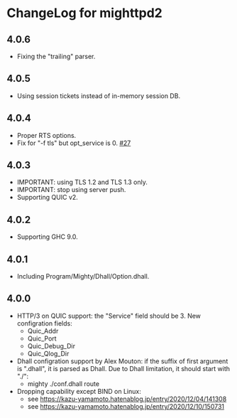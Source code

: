 # ChangeLog for mighttpd2

## 4.0.6

* Fixing the "trailing" parser.

## 4.0.5

* Using session tickets instead of in-memory session DB.

## 4.0.4

* Proper RTS options.
* Fix for "-f tls" but opt_service is 0.
  [#27](https://github.com/kazu-yamamoto/mighttpd2/pull/27)

## 4.0.3

* IMPORTANT: using TLS 1.2 and TLS 1.3 only.
* IMPORTANT: stop using server push.
* Supporting QUIC v2.

## 4.0.2

* Supporting GHC 9.0.

## 4.0.1

* Including Program/Mighty/Dhall/Option.dhall.

## 4.0.0

* HTTP/3 on QUIC support: the "Service" field should be 3.
  New configration fields:
  - Quic_Addr
  - Quic_Port
  - Quic_Debug_Dir
  - Quic_Qlog_Dir
* Dhall configration support by Alex Mouton: if the suffix of first argument is ".dhall", it is parsed as Dhall. Due to Dhall limitation, it should start with "./":
  - mighty ./conf.dhall route
* Dropping capability except BIND on Linux:
  - see https://kazu-yamamoto.hatenablog.jp/entry/2020/12/04/141308
  - see https://kazu-yamamoto.hatenablog.jp/entry/2020/12/10/150731
